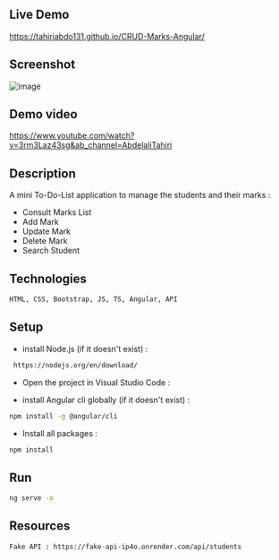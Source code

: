 ## Live Demo

https://tahiriabdo131.github.io/CRUD-Marks-Angular/


## Screenshot

![image](https://user-images.githubusercontent.com/56969009/213930819-e5024c77-8d23-477d-8d96-8b8e3e8ea773.png)


## Demo video
https://www.youtube.com/watch?v=3rm3Laz43sg&ab_channel=AbdelaliTahiri


## Description

A mini To-Do-List application to manage the students and their marks :
- Consult Marks List
- Add Mark
- Update Mark
- Delete Mark
- Search Student


## Technologies

```sh
HTML, CSS, Bootstrap, JS, TS, Angular, API
```


## Setup

- install Node.js (if it doesn't exist) :
```sh
 https://nodejs.org/en/download/
```

- Open the project in Visual Studio Code : 


- install Angular cli globally (if it doesn't exist) : 
```sh
npm install -g @angular/cli
```

- Install all packages : 
```sh
npm install
```


## Run

```sh
ng serve -o
```


## Resources


```sh
Fake API : https://fake-api-ip4o.onrender.com/api/students 
```
